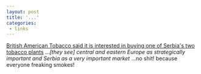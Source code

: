 ```yaml
---
layout: post
title: '...'
categories:
 - links
---
```


<a href="http://www.forbes.com/home_europe/newswire/2003/02/25/rtr889155.html">British American Tobacco said it is interested in buying one of Serbia's two tobacco plants</a> ...<em>[they see] central and eastern Europe as strategically important and Serbia as a very important market</em> ...no shit! because everyone freaking smokes!

